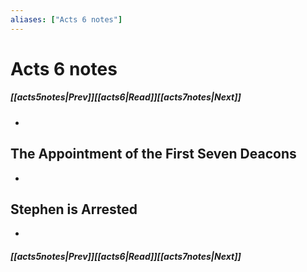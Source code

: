 ```yaml
---
aliases: ["Acts 6 notes"]
---
```

# Acts 6 notes
##### <span class=arrow-left></span>[[acts5notes|Prev]]<span class=navigation-separator></span>[[acts6|Read]]<span class=navigation-separator></span>[[acts7notes|Next]]<span class=arrow-right></span>
- 
## The Appointment of the First Seven Deacons
- 
## Stephen is Arrested
- 
##### <span class=arrow-left></span>[[acts5notes|Prev]]<span class=navigation-separator></span>[[acts6|Read]]<span class=navigation-separator></span>[[acts7notes|Next]]<span class=arrow-right></span>
